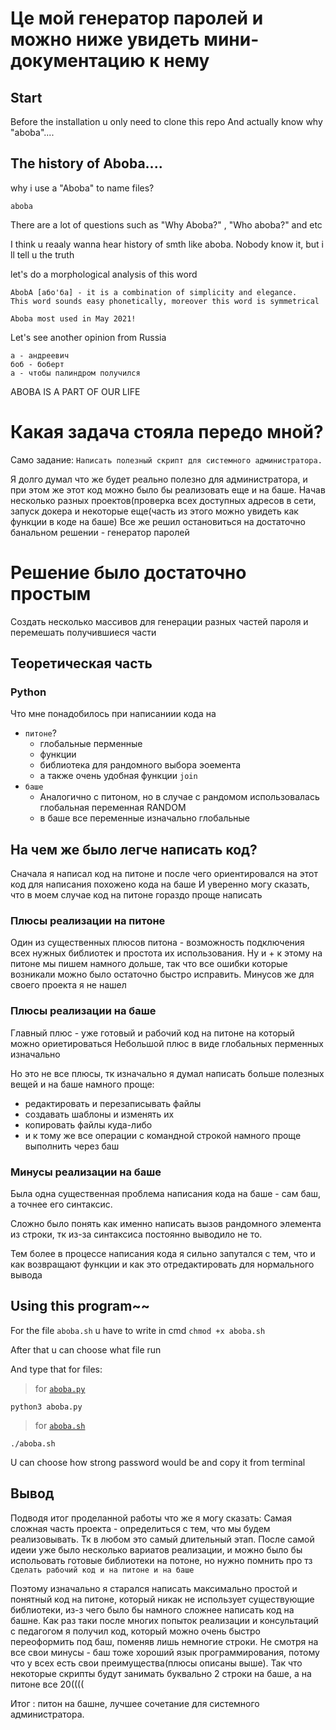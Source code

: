 # Це мой генератор паролей и можно ниже увидеть мини-документацию к нему

## Start

Before the installation u only need to clone this repo 
And actually know why "aboba"....


## The history of Aboba....

why i use a "Aboba" to name files?

```
aboba
```
There are a lot of questions such as "Why Aboba?" , "Who aboba?" and etc

I think u reaaly wanna hear history of smth like aboba. Nobody know it, but i ll tell u the truth

let's do a morphological analysis of this word
```
AbobA [або'ба] - it is a combination of simplicity and elegance. 
This word sounds easy phonetically, moreover this word is symmetrical
```

`Aboba most used in May 2021!`

Let's see another opinion from Russia
```
а - андреевич
боб - боберт
а - чтобы палиндром получился
```
ABOBA IS A PART OF OUR LIFE

# Какая задача стояла передо мной?
Само задание:  `
Написать полезный скрипт для системного администратора.
`

Я долго думал что же будет реально полезно для администратора, и при этом же этот код можно было бы реализовать еще и на баше.
Начав несколько разных проектов(проверка всех доступных адресов в сети, запуск докера и некоторые еще(часть из этого можно увидеть как функции в коде на баше)
Все же решил остановиться на достаточно банальном решении - генератор паролей

# Решение было достаточно простым

Создать несколько массивов для генерации разных частей пароля и перемешать получившиеся части

## Теоретическая часть
### Python 
Что мне понадобилось при написаниии кода на 
+ `питоне`?
  + глобальные перменные  
  + функции 
  + библиотека для рандомного выбора эоемента 
  + а также очень удобная функции `join`
+ `баше`
  + Аналогично с питоном, но в случае с рандомом использовалась глобальная переменная RANDOM
  +  в баше все переменные изначально глобальные 



## На чем же было легче написать код?
Сначала я написал код на питоне и после чего ориентировался на этот код для написания похожено кода на баше 
И уверенно могу сказать, что в моем случае код на питоне гораздо проще написать

### Плюсы реализации на питоне
Один из существенных плюсов питона - возможность подключения всех нужных библиотек и простота их использования.
Ну и + к этому на питоне мы пишем намного дольше, так что все ошибки которые возникали можно было остаточно быстро исправить.
Минусов же для своего проекта я не нашел

### Плюсы реализации на баше
Главный плюс - уже готовый и рабочий код на питоне на который можно ориетироваться
Небольшой плюс в виде глобальных перменных изначально

Но это не все плюсы, тк изначально я думал написать больше полезных вещей и на баше намного проще:
+ редактировать и перезаписывать файлы
+ создавать шаблоны и изменять их
+ копировать файлы куда-либо
+ и к тому же все операции с командной строкой намного проще выполнить через баш

### Минусы реализации на баше
Была одна существенная проблема написания кода на баше - сам баш, а точнее его синтаксис.

Сложно было понять как именно написать вызов рандомного элемента из строки, тк из-за синтаксиса постоянно выводило не то.

Тем более в процессе написания кода я сильно запутался с тем, что и как возвращают функции и как это отредактировать для нормального вывода 






## Using this program~~

For the file `aboba.sh` u have to write in cmd `chmod +x aboba.sh`

After that u can choose what file run 

And type that for files:
  > for [`aboba.py`](https://github.com/bob4inski/session_project/blob/main/aboba.py)
 ```
 python3 aboba.py
 ```
  > 
  > for [`aboba.sh`](https://github.com/bob4inski/session_project/blob/main/aboba.sh)
  ```
  ./aboba.sh
  ```
  
  U can choose how strong password would be and copy it from terminal
  
## Вывод
Подводя итог проделанной работы что же я могу сказать:
  Самая сложная часть проекта  - определиться с тем, что мы будем реализовывать. Тк в любом это самый длительный этап.
  После самой идеии уже было несколько вариатов реализации, и можно было бы испольовать готовые библиотеки на потоне, но нужно помнить про тз `Сделать рабочий код и на питоне и на баше`
  
  
  Поэтому изначально я старался написать максимально простой и понятный код на питоне, который никак не использует существующие библиотеки, из-з чего было бы намного сложнее написать код на башне.
  Как раз таки после многих  попыток реализации и консультаций с педагогом я получил код, который можно очень быстро переоформить под баш, поменяв лишь немногие строки.
  Не смотря на все свои минусы - баш тоже хороший язык программирования, потому что у всех есть свои преимущества(плюсы описаны выше). Так что некоторые скрипты будут занимать буквально 2 строки на баше, а на питоне все 20((((
  
  
  
  Итог : питон на башне, лучшее сочетание для системного администратора.


